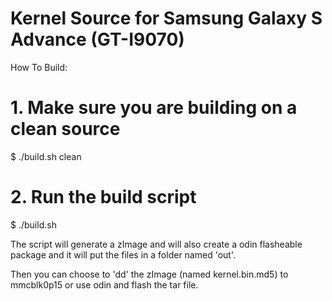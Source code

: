 Kernel Source for Samsung Galaxy S Advance (GT-I9070)
=============================

 How To Build:

  # 1. Make sure you are building on a clean source

   $ ./build.sh clean

  # 2. Run the build script

   $ ./build.sh 

 The script will generate a zImage and will also create a odin flasheable package
 and it will put the files in a folder named 'out'.

 Then you can choose to 'dd' the zImage (named kernel.bin.md5) to mmcblk0p15
 or use odin and flash the tar file.
